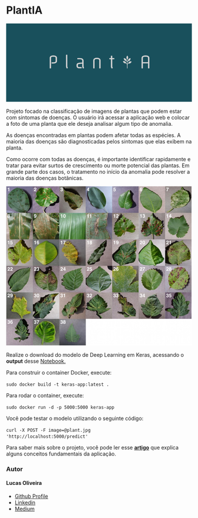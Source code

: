 # PlantIA

![alt text](https://github.com/LucasOliveiraS/plantia-startup/blob/master/img/logo.png)

Projeto focado na classificação de imagens de plantas que podem estar com sintomas de doenças. O usuário irá acessar a aplicação web e colocar a foto de uma planta que ele deseja analisar algum tipo de anomalia.


As doenças encontradas em plantas podem afetar todas as espécies. A maioria das doenças são diagnosticadas pelos sintomas que elas exibem na planta.

Como ocorre com todas as doenças, é importante identificar rapidamente e tratar para evitar surtos de crescimento ou morte potencial das plantas. Em grande parte dos casos, o tratamento no início da anomalia pode resolver a maioria das doenças botânicas.

![alt text](https://github.com/LucasOliveiraS/plantia-startup/blob/master/img/plantas-exemplo.jpeg)

Realize o download do modelo de Deep Learning em Keras, acessando o <b>output</b> desse 
<a href="https://www.kaggle.com/oliveirasp6/plant-disease-detection-using-keras/output?scriptVersionId=21258537">Notebook.</a> 


Para construir o container Docker, execute:

<code>sudo docker build -t keras-app:latest .</code>

Para rodar o container, execute:

<code>sudo docker run -d -p 5000:5000 keras-app</code>

Você pode testar o modelo utilizando o seguinte código:

<code>curl -X POST -F image=@plant.jpg 'http://localhost:5000/predict'</code>

Para saber mais sobre o projeto, você pode ler esse  <a href="https://medium.com/@lucasoliveiras/plantia-startup-para-classifica%C3%A7%C3%A3o-de-plantas-com-doen%C3%A7as-258d75928f30"><b>artigo</b></a> que explica alguns conceitos fundamentais da aplicação.

<h3>Autor</h3>
<h4>Lucas Oliveira</h4>

 <ul>
  <li><a href="https://github.com/LucasOliveiraS">Github Profile</a></li>
  <li><a href="https://www.linkedin.com/in/lucas-oliveira-492723127/">Linkedin</a></li>
  <li><a href="https://medium.com/@lucasoliveiras">Medium</a></li>
</ul>
